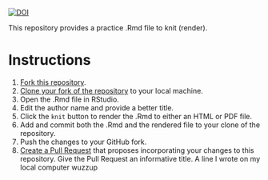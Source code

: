 [![DOI](https://zenodo.org/badge/328578836.svg)](https://zenodo.org/doi/10.5281/zenodo.10525995)

This repository provides a practice .Rmd file to knit (render).

# Instructions

1. [Fork this repository](https://docs.github.com/en/get-started/quickstart/fork-a-repo).
2. [Clone your fork of the repository](https://docs.github.com/en/free-pro-team@latest/github/creating-cloning-and-archiving-repositories/cloning-a-repository) to your local machine.
3. Open the .Rmd file in RStudio.
4. Edit the author name and provide a better title.
5. Click the `knit` button to render the .Rmd to either an HTML or PDF file.
6. Add and commit both the .Rmd and the rendered file to your clone of the repository.
7. Push the changes to your GitHub fork.
8. [Create a Pull Request](https://docs.github.com/en/pull-requests/collaborating-with-pull-requests/proposing-changes-to-your-work-with-pull-requests/creating-a-pull-request-from-a-fork) that proposes incorporating your changes to this repository. Give the Pull Request an informative title.
A line I wrote on my local computer 
wuzzup
